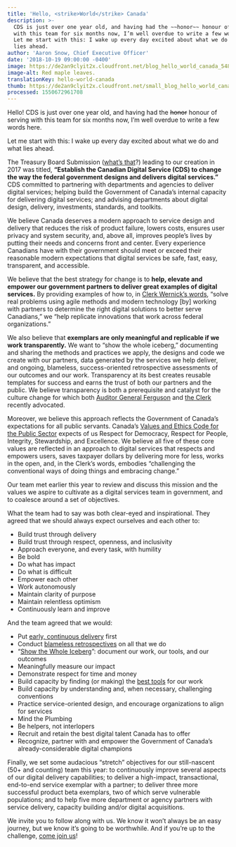 ```yaml
---
title: 'Hello, <strike>World</strike> Canada'
description: >-
  CDS is just over one year old, and having had the ~~honor~~ honour of serving
  with this team for six months now, I’m well overdue to write a few words here.
  Let me start with this: I wake up every day excited about what we do and what
  lies ahead.
author: 'Aaron Snow, Chief Executive Officer'
date: '2018-10-19 09:00:00 -0400'
image: https://de2an9clyit2x.cloudfront.net/blog_hello_world_canada_548cf9565c.jpg
image-alt: Red maple leaves.
translationKey: hello-world-canada
thumb: https://de2an9clyit2x.cloudfront.net/small_blog_hello_world_canada_548cf9565c.jpg
processed: 1550672961708
---
```


Hello! CDS is just over one year old, and having had the ~~honor~~ honour of serving with this team for six months now, I’m well overdue to write a few words here.

Let me start with this: I wake up every day excited about what we do and what lies ahead.

The Treasury Board Submission ([what’s that](https://www.canada.ca/en/treasury-board-secretariat/services/treasury-board-submissions.html)?) leading to our creation in 2017 was titled, **“Establish the Canadian Digital Service (CDS) to change the way the federal government designs and delivers digital services.”** CDS committed to partnering with departments and agencies to deliver digital services; helping build the Government of Canada’s internal capacity for delivering digital services; and advising departments about digital design, delivery, investments, standards, and toolkits.

We believe Canada deserves a modern approach to service design and delivery that reduces the risk of product failure, lowers costs, ensures user privacy and system security, and, above all, improves people’s lives by putting their needs and concerns front and center. Every experience Canadians have with their government should meet or exceed their reasonable modern expectations that digital services be safe, fast, easy, transparent, and accessible.

We believe that the best strategy for change is to **help, elevate and empower our government partners to deliver great examples of digital services.** By providing examples of how to, in [Clerk Wernick’s words](https://www.canada.ca/en/privy-council/corporate/clerk/publications/twenty-fifth-annual-report-prime-minister-public-service/proudly-serving.html#III), “solve real problems using agile methods and modern technology [by] working with partners to determine the right digital solutions to better serve Canadians,” we “help replicate innovations that work across federal organizations.”

We also believe that **exemplars are only meaningful and replicable if we work transparently.** We want to “show the whole iceberg,” documenting and sharing the methods and practices we apply, the designs and code we create with our partners, data generated by the services we help deliver, and ongoing, blameless, success-oriented retrospective assessments of our outcomes and our work. Transparency at its best creates reusable templates for success and earns the trust of both our partners and the public. We believe transparency is both a prerequisite and catalyst for the culture change for which both [Auditor General Ferguson](http://www.oag-bvg.gc.ca/internet/English/parl_oag_201805_00_e_43032.html) and [the Clerk](https://ottawacitizen.com/news/local-news/top-bureaucrat-rejects-auditor-generals-opinion-piece-broken-government-culture) recently advocated.

Moreover, we believe this approach reflects the Government of Canada’s expectations for all public servants. Canada’s [Values and Ethics Code for the Public Sector](https://www.tbs-sct.gc.ca/pol/doc-eng.aspx?id=25049) expects of us Respect for Democracy, Respect for People, Integrity, Stewardship, and Excellence. We believe all five of these core values are reflected in an approach to digital services that respects and empowers users, saves taxpayer dollars by delivering more for less, works in the open, and, in the Clerk’s words, embodies “challenging the conventional ways of doing things and embracing change.”

Our team met earlier this year to review and discuss this mission and the values we aspire to cultivate as a digital services team in government, and to coalesce around a set of objectives.

What the team had to say was both clear-eyed and inspirational. They agreed that we should always expect ourselves and each other to:

* Build trust through delivery
* Build trust through respect, openness, and inclusivity
* Approach everyone, and every task, with humility
* Be bold
* Do what has impact
* Do what is difficult
* Empower each other
* Work autonomously
* Maintain clarity of purpose
* Maintain relentless optimism
* Continuously learn and improve

And the team agreed that we would:

* Put [early, continuous delivery](http://agilemanifesto.org/principles.html) first
* Conduct [blameless retrospectives](https://codeascraft.com/2012/05/22/blameless-postmortems/) on all that we do
* “[Show the Whole Iceberg](https://digital.canada.ca/2018/07/31/showing-the-whole-iceberg/)”: document our work, our tools, and our outcomes
* Meaningfully measure our impact
* Demonstrate respect for time and money
* Build capacity by finding (or making) the [best tools](https://digital.canada.ca/2018/06/27/tools-to-do-good-work/) for our work
* Build capacity by understanding and, when necessary, challenging conventions
* Practice service-oriented design, and encourage organizations to align for services
* Mind the Plumbing
* Be helpers, not interlopers
* Recruit and retain the best digital talent Canada has to offer
* Recognize, partner with and empower the Government of Canada’s already-considerable digital champions

Finally, we set some audacious “stretch” objectives for our still-nascent (50+ and counting) team this year: to continuously improve several aspects of our digital delivery capabilities; to deliver a high-impact, transactional, end-to-end service exemplar with a partner; to deliver three more successful product beta exemplars, two of which serve vulnerable populations; and to help five more department or agency partners with service delivery, capacity building and/or digital acquisitions.

We invite you to follow along with us. We know it won’t always be an easy journey, but we know it’s going to be worthwhile. And if you’re up to the challenge, [come join us](/join-our-team/)!

